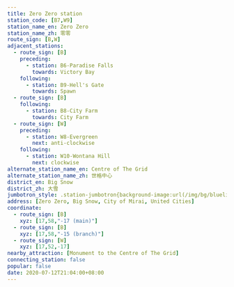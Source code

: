 ```yaml
---
title: Zero Zero station
station_code: [B7,W9]
station_name_en: Zero Zero
station_name_zh: 零零
route_sign: [B,W]
adjacent_stations:
  - route_sign: [B]
    preceding:
      - station: B6-Paradise Falls
        towards: Victory Bay
    following:
      - station: B9-Hell's Gate
        towards: Spawn
  - route_sign: [B]
    following:
      - station: B8-City Farm
        towards: City Farm
  - route_sign: [W]
    preceding:
      - station: W8-Evergreen
        next: anti-clockwise
    following:
      - station: W10-Wontana Hill
        next: clockwise
alternate_station_name_en: Centre of The Grid
alternate_station_name_zh: 世格中心
district_en: Big Snow
district_zh: 大雪
jumbotron_style: .station-jumbotron{background-image:url(/img/bg/blueline.png),url(/img/bg/blueline.png),url(/img/bg/waterfallline.png);background-repeat:no-repeat;background-size:100% 10px,50% 10px,100% 10px;background-position:0 100px,right 130px,0 160px}
address: [Zero Zero, Big Snow, City of Mirai, United Cities]
coordinate:
  - route_sign: [B]
    xyz: [17,58,"-17 (main)"]
  - route_sign: [B]
    xyz: [17,58,"-15 (branch)"]
  - route_sign: [W]
    xyz: [17,52,-17]
nearby_attraction: [Monument to the Centre of The Grid]
connecting_station: false
popular: false
date: 2020-07-12T21:04:00+08:00
---
```


